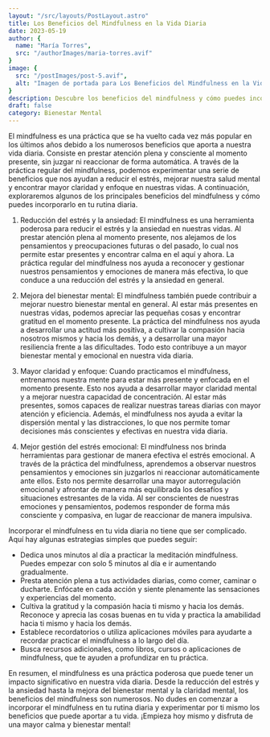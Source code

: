 ```yaml
---
layout: "/src/layouts/PostLayout.astro"
title: Los Beneficios del Mindfulness en la Vida Diaria
date: 2023-05-19
author: {
  name: "María Torres",
  src: "/authorImages/maria-torres.avif"
}
image: {
  src: "/postImages/post-5.avif",
  alt: "Imagen de portada para Los Beneficios del Mindfulness en la Vida Diaria",
}
description: Descubre los beneficios del mindfulness y cómo puedes incorporarlo en tu vida diaria para reducir el estrés, mejorar tu bienestar mental y encontrar mayor claridad y enfoque.
draft: false
category: Bienestar Mental
---
```


El mindfulness es una práctica que se ha vuelto cada vez más popular en los últimos años debido a los numerosos beneficios que aporta a nuestra vida diaria. Consiste en prestar atención plena y consciente al momento presente, sin juzgar ni reaccionar de forma automática. A través de la práctica regular del mindfulness, podemos experimentar una serie de beneficios que nos ayudan a reducir el estrés, mejorar nuestra salud mental y encontrar mayor claridad y enfoque en nuestras vidas. A continuación, exploraremos algunos de los principales beneficios del mindfulness y cómo puedes incorporarlo en tu rutina diaria.

1. Reducción del estrés y la ansiedad:
El mindfulness es una herramienta poderosa para reducir el estrés y la ansiedad en nuestras vidas. Al prestar atención plena al momento presente, nos alejamos de los pensamientos y preocupaciones futuras o del pasado, lo cual nos permite estar presentes y encontrar calma en el aquí y ahora. La práctica regular del mindfulness nos ayuda a reconocer y gestionar nuestros pensamientos y emociones de manera más efectiva, lo que conduce a una reducción del estrés y la ansiedad en general.

2. Mejora del bienestar mental:
El mindfulness también puede contribuir a mejorar nuestro bienestar mental en general. Al estar más presentes en nuestras vidas, podemos apreciar las pequeñas cosas y encontrar gratitud en el momento presente. La práctica del mindfulness nos ayuda a desarrollar una actitud más positiva, a cultivar la compasión hacia nosotros mismos y hacia los demás, y a desarrollar una mayor resiliencia frente a las dificultades. Todo esto contribuye a un mayor bienestar mental y emocional en nuestra vida diaria.

3. Mayor claridad y enfoque:
Cuando practicamos el mindfulness, entrenamos nuestra mente para estar más presente y enfocada en el momento presente. Esto nos ayuda a desarrollar mayor claridad mental y a mejorar nuestra capacidad de concentración. Al estar más presentes, somos capaces de realizar nuestras tareas diarias con mayor atención y eficiencia. Además, el mindfulness nos ayuda a evitar la dispersión mental y las distracciones, lo que nos permite tomar decisiones más conscientes y efectivas en nuestra vida diaria.

4. Mejor gestión del estrés emocional:
El mindfulness nos brinda herramientas para gestionar de manera efectiva el estrés emocional. A través de la práctica del mindfulness, aprendemos a observar nuestros pensamientos y emociones sin juzgarlos ni reaccionar automáticamente ante ellos. Esto nos permite desarrollar una mayor autorregulación emocional y afrontar de manera más equilibrada los desafíos y situaciones estresantes de la vida. Al ser conscientes de nuestras emociones y pensamientos, podemos responder de forma más consciente y compasiva, en lugar de reaccionar de manera impulsiva.

Incorporar el mindfulness en tu vida diaria no tiene que ser complicado. Aquí hay algunas estrategias simples que puedes seguir:

- Dedica unos minutos al día a practicar la meditación mindfulness. Puedes empezar con solo 5 minutos al día e ir aumentando gradualmente.
- Presta atención plena a tus actividades diarias, como comer, caminar o ducharte. Enfócate en cada acción y siente plenamente las sensaciones y experiencias del momento.
- Cultiva la gratitud y la compasión hacia ti mismo y hacia los demás. Reconoce y aprecia las cosas buenas en tu vida y practica la amabilidad hacia ti mismo y hacia los demás.
- Establece recordatorios o utiliza aplicaciones móviles para ayudarte a recordar practicar el mindfulness a lo largo del día.
- Busca recursos adicionales, como libros, cursos o aplicaciones de mindfulness, que te ayuden a profundizar en tu práctica.

En resumen, el mindfulness es una práctica poderosa que puede tener un impacto significativo en nuestra vida diaria. Desde la reducción del estrés y la ansiedad hasta la mejora del bienestar mental y la claridad mental, los beneficios del mindfulness son numerosos. No dudes en comenzar a incorporar el mindfulness en tu rutina diaria y experimentar por ti mismo los beneficios que puede aportar a tu vida. ¡Empieza hoy mismo y disfruta de una mayor calma y bienestar mental!
